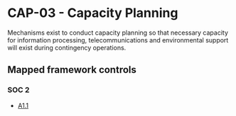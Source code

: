 # CAP-03 - Capacity Planning
Mechanisms exist to conduct capacity planning so that necessary capacity for information processing, telecommunications and environmental support will exist during contingency operations. 
## Mapped framework controls
### SOC 2
- [A1.1](../soc2/a11.md)